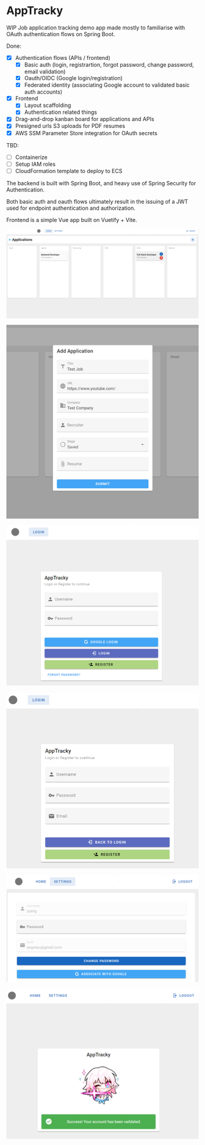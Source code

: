 # AppTracky

WIP Job application tracking demo app made mostly to familiarise with OAuth authentication flows on Spring Boot.

Done:
- [x] Authentication flows (APIs / frontend)
   - [x] Basic auth (login, registrartion, forgot password, change password, email validation)
   - [x] Oauth/OIDC (Google login/registration)
   - [x] Federated identity (associating Google account to validated basic auth accounts)
- [x] Frontend
   - [x] Layout scaffolding
   - [x] Authentication related things
- [x] Drag-and-drop kanban board for applications and APIs
- [x] Presigned urls S3 uploads for PDF resumes
- [x] AWS SSM Parameter Store integration for OAuth secrets

TBD:
- [ ] Containerize
- [ ] Setup IAM roles
- [ ] CloudFormation template to deploy to ECS

The backend is built with Spring Boot, and heavy use of Spring Security for Authentication.

Both basic auth and oauth flows ultimately result in the issuing of a JWT used for endpoint authentication and authorization. 

Frontend is a simple Vue app built on Vuetify + Vite.

![](./screenshots/ss6.png)

![](./screenshots/ss5.png)

![](./screenshots/ss1.png)

![](./screenshots/ss2.png)

![](./screenshots/ss3.png)

![](./screenshots/ss4.png)
